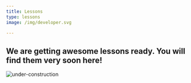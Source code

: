 ```yaml
---
title: Lessons
type: lessons
image: /img/developer.svg

---
```


## We are getting awesome lessons ready. You will find them very soon here!

![under-construction](/img/under-construction.svg)